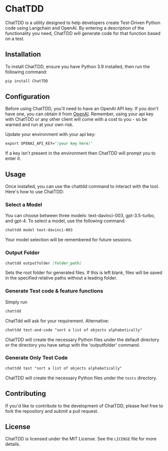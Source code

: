
# ChatTDD

ChatTDD is a utility designed to help developers create Test-Driven Python code using Langchain and OpenAI. By entering a description of the functionality you need, ChatTDD will generate code for that function based on a test. 

## Installation

To install ChatTDD, ensure you have Python 3.9 installed, then run the following command:

```markdown
pip install ChatTDD
```

## Configuration

Before using ChatTDD, you'll need to have an OpenAI API key. If you don't have one, you can obtain it from [OpenAI](https://beta.openai.com/signup/). Remember, using your api key with ChatTDD or any other client will come with a cost to you - so be warned and run at your own risk.

Update your environment with your api key:
```markdown
export OPENAI_API_KEY='[your key here]'
```

If a key isn't present in the environment then ChatTDD will prompt you to enter it.


## Usage

Once installed, you can use the chattdd command to interact with the tool. Here's how to use ChatTDD:

### Select a Model
You can choose between three models: text-davinci-003, gpt-3.5-turbo, and gpt-4. 
To select a model, use the following command:

```markdown
chattdd model text-davinci-003
```

Your model selection will be remembered for future sessions.

### Output Folder

```markdown
chattdd outputfolder [folder_path]
```
Sets the root folder for generated files. If this is left blank, files will be saved in the specified relative paths without a leading folder.

### Generate Test code & feature functions

Simply run
```markdown
chattdd
```
ChatTdd will ask for your requirement.
Alternative:

```markdown
chattdd test-and-code "sort a list of objects alphabetically"
```

ChatTDD will create the necessary Python files under the default directory or the directory you have setup with the 'outputfolder' command.

### Generate Only Test Code

```markdown
chattdd test "sort a list of objects alphabetically"
```

ChatTDD will create the necessary Python files under the `tests` directory.

## Contributing

If you'd like to contribute to the development of ChatTDD, please feel free to fork the repository and submit a pull request.

## License

ChatTDD is licensed under the MIT License. See the `LICENSE` file for more details.



